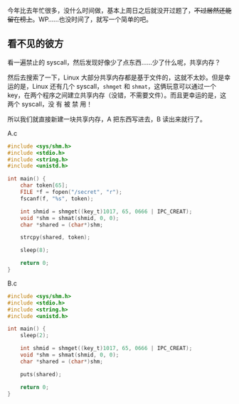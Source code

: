 今年比去年忙很多，没什么时间做，基本上周日之后就没开过题了，~~不过居然还能留在榜上~~。WP……也没时间了，就写一个简单的吧。

## 看不见的彼方

看一遍禁止的 syscall，然后发现好像少了点东西……少了什么呢，共享内存？

然后去搜索了一下，Linux 大部分共享内存都是基于文件的，这就不太妙。但是幸运的是，Linux 还有几个 syscall，`shmget` 和 `shmat`，这俩玩意可以通过一个 key，在两个程序之间建立共享内存（没错，不需要文件）。而且更幸运的是，这两个 syscall，没 有 被 禁 用！

所以我们就直接新建一块共享内存，A 把东西写进去，B 读出来就行了。

A.c

``` c
#include <sys/shm.h>
#include <stdio.h>
#include <string.h>
#include <unistd.h>

int main() {
    char token[65];
    FILE *f = fopen("/secret", "r");
    fscanf(f, "%s", token);

    int shmid = shmget((key_t)1017, 65, 0666 | IPC_CREAT);
    void *shm = shmat(shmid, 0, 0);
    char *shared = (char*)shm;

    strcpy(shared, token);

    sleep(8);

    return 0;
}
```


B.c

``` c
#include <sys/shm.h>
#include <stdio.h>
#include <string.h>
#include <unistd.h>

int main() {
    sleep(2);

    int shmid = shmget((key_t)1017, 65, 0666 | IPC_CREAT);
    void *shm = shmat(shmid, 0, 0);
    char *shared = (char*)shm;

    puts(shared);

    return 0;
}
```
